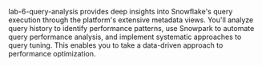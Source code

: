 lab-6-query-analysis provides deep insights into Snowflake's query execution through the platform's extensive metadata views. You'll analyze query history to identify performance patterns, use Snowpark to automate query performance analysis, and implement systematic approaches to query tuning. This enables you to take a data-driven approach to performance optimization.